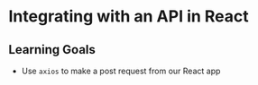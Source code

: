 # Integrating with an API in React

## Learning Goals
- Use `axios` to make a post request from our React app

